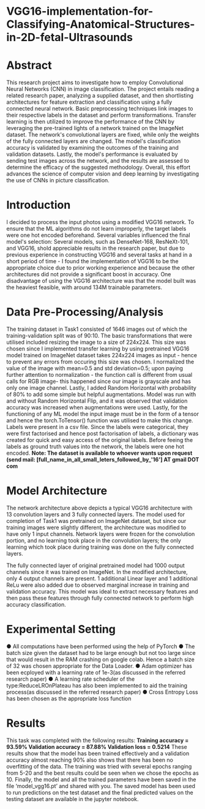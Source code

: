 # VGG16-implementation-for-Classifying-Anatomical-Structures-in-2D-fetal-Ultrasounds

# Abstract
This research project aims to investigate how to employ Convolutional Neural Networks (CNN) in image classification. The project entails reading a related research paper, analyzing a supplied dataset, and then shortlisting architectures for feature extraction and classification using a fully connected neural network. Basic preprocessing techniques link images to their respective labels in the dataset and perform transformations. Transfer learning is then utilized to improve the performance of the CNN by leveraging the pre-trained Iights of a network trained on the ImageNet dataset. The network's convolutional layers are fixed, while only the weights of the fully connected layers are changed. The model's classification accuracy is validated by examining the outcomes of the training and validation datasets. Lastly, the model's performance is evaluated by sending test images across the network, and the results are assessed to determine the efficacy of the suggested methodology. Overall, this effort advances the science of computer vision and deep learning by investigating the use of CNNs in picture classification.

# Introduction
I decided to process the input photos using a modified VGG16 network. To ensure that the ML algorithms do not learn improperly, the target labels were one hot encoded beforehand. Several variables influenced the final model's selection: Several models, such as DenseNet-168, ResNeXt-101, and VGG16, shoId appreciable results in the research paper, but due to previous experience in constructing VGG16 and several tasks at hand in a short period of time - I found the implementation of VGG16 to be the appropriate choice due to prior working experience and because the other architectures did not provide a significant boost in accuracy. One disadvantage of using the VGG16 architecture was that the model built was the heaviest feasible, with around 134M trainable parameters.

# Data Pre-Processing/Analysis
The training dataset in Task1 consisted of 1646 images out of which the training-validation split was of 90:10. The basic transformations that were utilised included resizing the image to a size of 224x224. This size was chosen since I implemented transfer learning by using pretrained VGG16 model trained on ImageNet dataset takes 224x224 images as input - hence to prevent any errors from occuring this size was chosen. I normalized the value of the image with mean=0.5 and std deviation=0.5; upon paying further attention to normalization - the function call is different from usual calls for RGB image- this happened since our image is grayscale and has only one image channel. Lastly, I added Random Horizontal with probability of 80% to add some simple but helpful augmentations. Model was run with and without Random Horizontal Flip, and it was observed that validation accuracy was increased when augmentations were used. Lastly, for the functioning of any ML model the input image must be in the form of a tensor and hence the torch.ToTensor() function was utilised to make this change.
Labels were present in a csv file. Since the labels were categorical, they were first factorised and hence post factorisation of labels, a dictionary was created for quick and easy access of the original labels. Before feeing the labels as ground truth values into the network, the labels were one hot encoded.
**Note: The dataset is available to whoever wants upon request (send mail: [full_name_in_all_small_leters_followed_by_'16'] AT gmail DOT com**
# Model Architecture

The network architecture above depicts a typical VGG16 architecture with 13 convolution layers and 3 fully connected layers. The model used for completion of Task1 was pretrained on ImageNet dataset, but since our training images were slightly different, the architecture was
modified to have only 1 input channels.
Network layers were frozen for the convolution portion, and no learning took place in the convolution layers; the only learning which took place during training was done on the fully connected layers.

The fully connected layer of original pretrained model had 1000 output channels since it was trained on ImageNet. In the modified architecture, only 4 output channels are present. 1 additional Linear layer and 1 additional ReLu were also added due to observed marginal increase in training and validation accuracy. This model was ideal to extract necessary features and then pass these features through fully connected network to perform high accuracy classification.

# Experimental Setting

● All computations have been performed using the help of PyTorch
● The batch size given the dataset had to be large enough but not too large since that would
result in the RAM crashing on google colab. Hence a batch size of 32 was chosen
appropriate for the Data Loader.
● Adam optimizer has been ecployed with a learning rate of 1e-3(as discussed in the
referred research paper)
● A learning rate scheduler of the type:ReduceLROnPlateau has also been implemented to
aid the training process(as discussed in the referred research paper)
● Cross Entropy Loss has been chosen as the appropriate loss function

# Results

This task was completed with the following results:
**Training accuracy = 93.59% Validation accuracy = 87.88% Validation loss = 0.5214**
These results show that the model has been trained effectively and a validation accuracy almost reaching 90% also shows that there has been no overfitting of the data.
The training was tried with several epochs ranging from 5-20 and the best results could be seen when we chose the epochs as 10. Finally, the model and all the trained parameters have been saved in the file ‘model_vgg16.pt’ and shared with you.
The saved model has been used to run predictions on the test dataset and the final predicted values on the testing dataset are available in the jupyter notebook.

